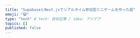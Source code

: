 ```yaml
---
title: "SupabaseとNext.jsでリアルタイム参加型ミニゲームを作った話"
emoji: "😸"
type: "tech" # tech: 技術記事 / idea: アイデア
topics: []
published: false
---
```

